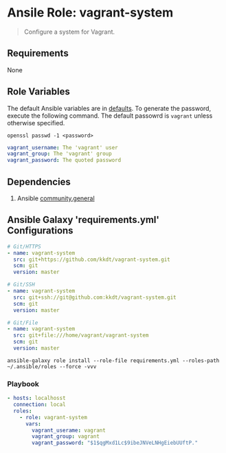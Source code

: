 # Ansile Role: vagrant-system

> Configure a system for Vagrant.

## Requirements

None

## Role Variables

The default Ansible variables are in [defaults](defaults/main.yml). To generate the password, execute the following command.
The default passowrd is `vagrant` unless otherwise specified.

```shell
openssl passwd -1 <password>
```

```yaml
vagrant_username: The 'vagrant' user
vagrant_group: The 'vagrant' group
vagrant_password: The quoted password
```

## Dependencies

1. Ansible [community.general](https://galaxy.ansible.com/community/general)

## Ansible Galaxy 'requirements.yml' Configurations


```yaml
# Git/HTTPS
- name: vagrant-system
  src: git+https://github.com/kkdt/vagrant-system.git
  scm: git
  version: master

# Git/SSH
- name: vagrant-system
  src: git+ssh://git@github.com:kkdt/vagrant-system.git
  scm: git
  version: master

# Git/File
- name: vagrant-system
  src: git+file:///home/vagrant/vagrant-system
  scm: git
  version: master

```

```shell
ansible-galaxy role install --role-file requirements.yml --roles-path ~/.ansible/roles --force -vvv
```

### Playbook

```yaml
- hosts: localhosst
  connection: local
  roles:
    - role: vagrant-system
      vars:
        vagrant_userame: vagrant
        vagrant_group: vagrant
        vagrant_password: "$1$qgMxd1Lc$9ibeJNVeLNHgEiebUUftP."
```